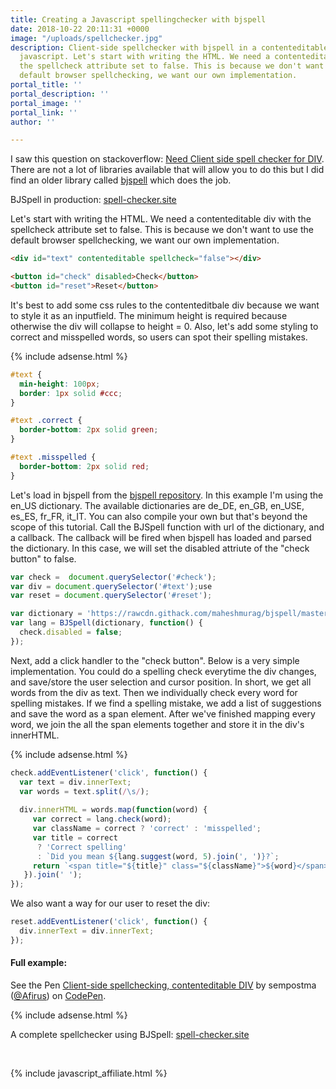 ```yaml
---
title: Creating a Javascript spellingchecker with bjspell
date: 2018-10-22 20:11:31 +0000
image: "/uploads/spellchecker.jpg"
description: Client-side spellchecker with bjspell in a contenteditable div, using
  javascript. Let's start with writing the HTML. We need a contenteditable div with
  the spellcheck attribute set to false. This is because we don't want to use the
  default browser spellchecking, we want our own implementation.
portal_title: ''
portal_description: ''
portal_image: ''
portal_link: ''
author: ''

---
```

I saw this question on stackoverflow: [Need Client side spell checker for DIV](https://stackoverflow.com/questions/6252358/need-client-side-spell-checker-for-div). There are not a lot of libraries available that will allow you to do this but I did find an older library called [bjspell](http://code.google.com/p/bjspell) which does the job.

BJSpell in production: [spell-checker.site](https://spell-checker.site)

Let's start with writing the HTML. We need a contenteditable div with the spellcheck attribute set to false. This is because we don't want to use the default browser spellchecking, we want our own implementation.

```html
<div id="text" contenteditable spellcheck="false"></div>

<button id="check" disabled>Check</button>
<button id="reset">Reset</button>
```

It's best to add some css rules to the contenteditbale div because we want to style it as an inputfield. The minimum height is required because otherwise the div will collapse to height = 0. Also, let's add some styling to correct and misspelled words, so users can spot their spelling mistakes.

{% include adsense.html %}

```css
#text {
  min-height: 100px;
  border: 1px solid #ccc;
}

#text .correct {
  border-bottom: 2px solid green;
}

#text .misspelled {
  border-bottom: 2px solid red;
}
```

Let's load in bjspell from the [bjspell repository](https://github.com/maheshmurag/bjspell). In this example I'm using the en_US dictionary. The available dictionaries are de_DE, en_GB, en_USE, es_ES, fr_FR, it_IT. You can also compile your own but that's beyond the scope of this tutorial. Call the BJSpell function with url of the dictionary, and a callback. The callback will be fired when bjspell has loaded and parsed the dictionary. In this case, we will set the disabled attriute of the "check button" to false.

```javascript
var check =  document.querySelector('#check');
var div = document.querySelector('#text');use 
var reset = document.querySelector('#reset');

var dictionary = 'https://rawcdn.githack.com/maheshmurag/bjspell/master/dictionary.js/en_US.js';
var lang = BJSpell(dictionary, function() {
  check.disabled = false;
});
```

Next, add a click handler to the "check button". Below is a very simple implementation. You could do a spelling check everytime the div changes, and save/store the user selection and cursor position. In short, we get all words from the div as text. Then we individually check every word for spelling mistakes. If we find a spelling mistake, we add a list of suggestions and save the word as a span element. After we've finished mapping every word, we join the all the span elements together and store it in the div's innerHTML.

{% include adsense.html %}

```javascript
check.addEventListener('click', function() {
  var text = div.innerText;
  var words = text.split(/\s/);
  
  div.innerHTML = words.map(function(word) {
     var correct = lang.check(word);
     var className = correct ? 'correct' : 'misspelled';
     var title = correct 
      ? 'Correct spelling' 
      : `Did you mean ${lang.suggest(word, 5).join(', ')}?`;
     return `<span title="${title}" class="${className}">${word}</span>`;
   }).join(' ');
});
```

We also want a way for our user to reset the div:

```javascript
reset.addEventListener('click', function() {
  div.innerText = div.innerText;
});
```

#### Full example:

<p data-height="265" data-theme-id="0" data-slug-hash="VEGdqo" data-default-tab="js,result" data-user="Afirus" data-pen-title="Client-side spellchecking, contenteditable DIV" class="codepen">See the Pen <a href="https://codepen.io/Afirus/pen/VEGdqo/">Client-side spellchecking, contenteditable DIV</a> by sempostma (<a href="https://codepen.io/Afirus">@Afirus</a>) on <a href="https://codepen.io">CodePen</a>.</p>
<script async src="https://static.codepen.io/assets/embed/ei.js"></script>

{% include adsense.html %}

A complete spellchecker using BJSpell: [spell-checker.site](https://spell-checker.site)

<br>

{% include javascript_affiliate.html %}